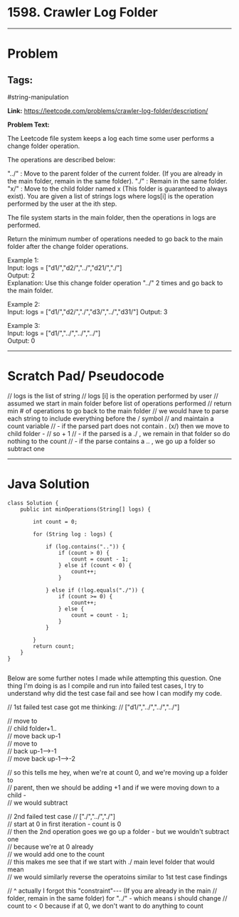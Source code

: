 # 1598. Crawler Log Folder

---

# Problem 

## Tags: 
#string-manipulation 

**Link:** https://leetcode.com/problems/crawler-log-folder/description/

**Problem Text:**   

The Leetcode file system keeps a log each time some user performs a change folder operation.

The operations are described below:

"../" : Move to the parent folder of the current folder. (If you are already in the main folder, remain in the same folder).
"./" : Remain in the same folder.
"x/" : Move to the child folder named x (This folder is guaranteed to always exist).
You are given a list of strings logs where logs[i] is the operation performed by the user at the ith step.

The file system starts in the main folder, then the operations in logs are performed.

Return the minimum number of operations needed to go back to the main folder after the change folder operations.

 

Example 1:  
Input: logs = ["d1/","d2/","../","d21/","./"]  
Output: 2  
Explanation: Use this change folder operation "../" 2 times and go back to the main folder.  

Example 2:  
Input: logs = ["d1/","d2/","./","d3/","../","d31/"] 
Output: 3  

Example 3:  
Input: logs = ["d1/","../","../","../"]  
Output: 0 



---

# Scratch Pad/ Pseudocode

// logs is the list of string
// logs [i] is the operation performed by user
// assumed we start in main folder before list of operations performed
// return min # of operations to go back to the main folder
// we would have to parse each string to include everything before the / symbol
// and maintain a count variable
// - if the parsed part does not contain . (x/) then we move to child folder -
// so + 1
// - if the parsed is a ./ , we remain in that folder so do nothing to the count
// - if the parse contains a .. , we go up a folder so subtract one


---

# Java Solution

```
class Solution {
    public int minOperations(String[] logs) {

        int count = 0;

        for (String log : logs) {

            if (log.contains("..")) {
                if (count > 0) {
                    count = count - 1;
                } else if (count < 0) {
                    count++;
                }

            } else if (!log.equals("./")) {
                if (count >= 0) {
                    count++;
                } else {
                    count = count - 1;
                }
            }

        }
        return count;
    }
}


```

Below are some further notes I made while attempting this question. One thing I'm doing is as I compile and run into failed test cases, I try to understand why did the test case fail and see how I can modify my code.

// 1st failed test case got me thinking:
// ["d1/","../","../","../"]

// move to  
// child folder+1..  
// move back up-1  
// move to  
// back up-1-->-1  
// move back up-1-->-2  

// so this tells me hey, when we're at count 0, and we're moving up a folder to  
// parent, then we should be adding +1 and if we were moving down to a child -  
// we would subtract  

// 2nd failed test case 
// ["./","../","./"]  
// start at 0 in first iteration - count is 0  
// then the 2nd operation goes we go up a folder - but we wouldn't subtract one  
// because we're at 0 already  
// we would add one to the count  
// this makes me see that if we start with ./ main level folder that would mean  
// we would similarly reverse the operatoins similar to 1st test case findings  
 
// ^ actually I forgot this "constraint"--- (If you are already in the main
// folder, remain in the same folder) for "../" - which means i should change
// count to < 0 because if at 0, we don't want to do anything to count

